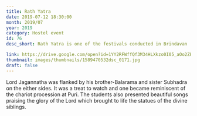 ```yaml
---
title: Rath Yatra
date: 2019-07-12 18:30:00
month: 2019/07
year: 2019
category: Hostel event
id: 76
desc_short: Rath Yatra is one of the festivals conducted in Brindavan . Boys from Odisha were given an opportunity to present a musical programme at Swami's lotus feet.

link: https://drive.google.com/open?id=1YY2RFWffQf3M34HLXkzo0I05_aOo2ZE6
thumbnail: images/thumbnails/1589470532dsc_0171.jpg
draft: false
---
```


Lord Jagannatha was flanked by his brother-Balarama and sister Subhadra on the either sides. It was a treat to watch and one became reminiscent of the chariot procession at Puri. The students also presented beautiful songs praising the glory of the Lord which brought to life the statues of the divine siblings.
